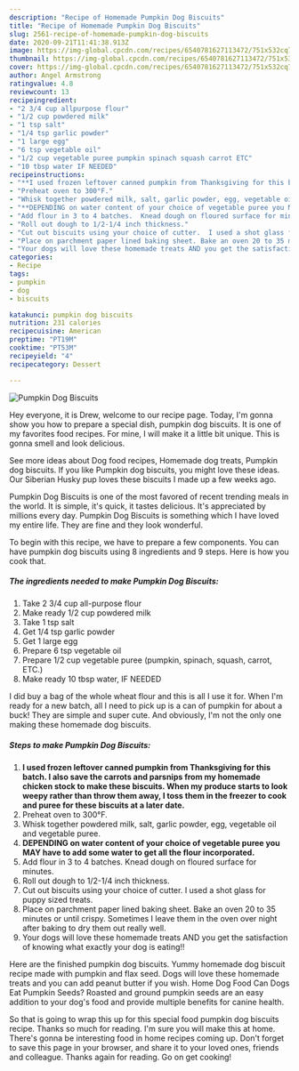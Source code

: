 ```yaml
---
description: "Recipe of Homemade Pumpkin Dog Biscuits"
title: "Recipe of Homemade Pumpkin Dog Biscuits"
slug: 2561-recipe-of-homemade-pumpkin-dog-biscuits
date: 2020-09-21T11:41:38.913Z
image: https://img-global.cpcdn.com/recipes/6540781627113472/751x532cq70/pumpkin-dog-biscuits-recipe-main-photo.jpg
thumbnail: https://img-global.cpcdn.com/recipes/6540781627113472/751x532cq70/pumpkin-dog-biscuits-recipe-main-photo.jpg
cover: https://img-global.cpcdn.com/recipes/6540781627113472/751x532cq70/pumpkin-dog-biscuits-recipe-main-photo.jpg
author: Angel Armstrong
ratingvalue: 4.8
reviewcount: 13
recipeingredient:
- "2 3/4 cup allpurpose flour"
- "1/2 cup powdered milk"
- "1 tsp salt"
- "1/4 tsp garlic powder"
- "1 large egg"
- "6 tsp vegetable oil"
- "1/2 cup vegetable puree pumpkin spinach squash carrot ETC"
- "10 tbsp water IF NEEDED"
recipeinstructions:
- "**I used frozen leftover canned pumpkin from Thanksgiving for this batch. I also save the carrots and parsnips from my homemade chicken stock to make these biscuits. When my produce starts to look weepy rather than throw them away,  I toss them in the freezer to cook and puree for these biscuits at a later date.**"
- "Preheat oven to 300°F."
- "Whisk together powdered milk, salt, garlic powder, egg, vegetable oil and vegetable puree."
- "**DEPENDING on water content of your choice of vegetable puree you MAY have to add some water to get all the flour incorporated.**"
- "Add flour in 3 to 4 batches.  Knead dough on floured surface for minutes."
- "Roll out dough to 1/2-1/4 inch thickness."
- "Cut out biscuits using your choice of cutter.  I used a shot glass for puppy sized treats."
- "Place on parchment paper lined baking sheet. Bake an oven 20 to 35 minutes or until crispy. Sometimes I leave them in the oven over night after baking to dry them out really well."
- "Your dogs will love these homemade treats AND you get the satisfaction of knowing what exactly your dog is eating!!"
categories:
- Recipe
tags:
- pumpkin
- dog
- biscuits

katakunci: pumpkin dog biscuits 
nutrition: 231 calories
recipecuisine: American
preptime: "PT19M"
cooktime: "PT53M"
recipeyield: "4"
recipecategory: Dessert

---
```



![Pumpkin Dog Biscuits](https://img-global.cpcdn.com/recipes/6540781627113472/751x532cq70/pumpkin-dog-biscuits-recipe-main-photo.jpg)

Hey everyone, it is Drew, welcome to our recipe page. Today, I'm gonna show you how to prepare a special dish, pumpkin dog biscuits. It is one of my favorites food recipes. For mine, I will make it a little bit unique. This is gonna smell and look delicious.

See more ideas about Dog food recipes, Homemade dog treats, Pumpkin dog biscuits. If you like Pumpkin dog biscuits, you might love these ideas. Our Siberian Husky pup loves these biscuits I made up a few weeks ago.

Pumpkin Dog Biscuits is one of the most favored of recent trending meals in the world. It is simple, it's quick, it tastes delicious. It's appreciated by millions every day. Pumpkin Dog Biscuits is something which I have loved my entire life. They are fine and they look wonderful.


To begin with this recipe, we have to prepare a few components. You can have pumpkin dog biscuits using 8 ingredients and 9 steps. Here is how you cook that.

<!--inarticleads1-->

##### The ingredients needed to make Pumpkin Dog Biscuits:

1. Take 2 3/4 cup all-purpose flour
1. Make ready 1/2 cup powdered milk
1. Take 1 tsp salt
1. Get 1/4 tsp garlic powder
1. Get 1 large egg
1. Prepare 6 tsp vegetable oil
1. Prepare 1/2 cup vegetable puree (pumpkin, spinach, squash, carrot, ETC.)
1. Make ready 10 tbsp water, IF NEEDED


I did buy a bag of the whole wheat flour and this is all I use it for. When I&#39;m ready for a new batch, all I need to pick up is a can of pumpkin for about a buck! They are simple and super cute. And obviously, I&#39;m not the only one making these homemade dog biscuits. 

<!--inarticleads2-->

##### Steps to make Pumpkin Dog Biscuits:

1. **I used frozen leftover canned pumpkin from Thanksgiving for this batch. I also save the carrots and parsnips from my homemade chicken stock to make these biscuits. When my produce starts to look weepy rather than throw them away,  I toss them in the freezer to cook and puree for these biscuits at a later date.**
1. Preheat oven to 300°F.
1. Whisk together powdered milk, salt, garlic powder, egg, vegetable oil and vegetable puree.
1. **DEPENDING on water content of your choice of vegetable puree you MAY have to add some water to get all the flour incorporated.**
1. Add flour in 3 to 4 batches.  Knead dough on floured surface for minutes.
1. Roll out dough to 1/2-1/4 inch thickness.
1. Cut out biscuits using your choice of cutter.  I used a shot glass for puppy sized treats.
1. Place on parchment paper lined baking sheet. Bake an oven 20 to 35 minutes or until crispy. Sometimes I leave them in the oven over night after baking to dry them out really well.
1. Your dogs will love these homemade treats AND you get the satisfaction of knowing what exactly your dog is eating!!


Here are the finished pumpkin dog biscuits. Yummy homemade dog biscuit recipe made with pumpkin and flax seed. Dogs will love these homemade treats and you can add peanut butter if you wish. Home Dog Food Can Dogs Eat Pumpkin Seeds? Roasted and ground pumpkin seeds are an easy addition to your dog&#39;s food and provide multiple benefits for canine health. 

So that is going to wrap this up for this special food pumpkin dog biscuits recipe. Thanks so much for reading. I'm sure you will make this at home. There's gonna be interesting food in home recipes coming up. Don't forget to save this page in your browser, and share it to your loved ones, friends and colleague. Thanks again for reading. Go on get cooking!
